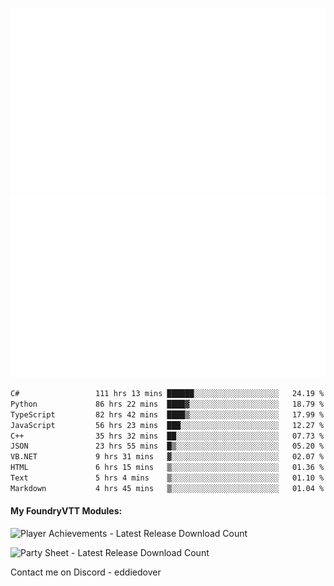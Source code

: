 
![](https://raw.githubusercontent.com/eddiedover/ghstats/master/generated/overview.svg)
![](https://raw.githubusercontent.com/eddiedover/ghstats/master/generated/languages.svg)

<!--START_SECTION:waka-->

```txt
C#                 111 hrs 13 mins ██████░░░░░░░░░░░░░░░░░░░   24.19 %
Python             86 hrs 22 mins  ████▓░░░░░░░░░░░░░░░░░░░░   18.79 %
TypeScript         82 hrs 42 mins  ████▒░░░░░░░░░░░░░░░░░░░░   17.99 %
JavaScript         56 hrs 23 mins  ███░░░░░░░░░░░░░░░░░░░░░░   12.27 %
C++                35 hrs 32 mins  ██░░░░░░░░░░░░░░░░░░░░░░░   07.73 %
JSON               23 hrs 55 mins  █▒░░░░░░░░░░░░░░░░░░░░░░░   05.20 %
VB.NET             9 hrs 31 mins   ▓░░░░░░░░░░░░░░░░░░░░░░░░   02.07 %
HTML               6 hrs 15 mins   ▒░░░░░░░░░░░░░░░░░░░░░░░░   01.36 %
Text               5 hrs 4 mins    ▒░░░░░░░░░░░░░░░░░░░░░░░░   01.10 %
Markdown           4 hrs 45 mins   ▒░░░░░░░░░░░░░░░░░░░░░░░░   01.04 %
```

<!--END_SECTION:waka-->

#### My FoundryVTT Modules:

  ![Player Achievements - Latest Release Download Count](https://img.shields.io/badge/dynamic/json?label=Player%20Achievements%20-%20Downloads@latest&query=assets%5B1%5D.download_count&url=https%3A%2F%2Fapi.github.com%2Frepos%2FEddieDover%2Ffvtt-player-achievements%2Freleases%2Flatest)

  ![Party Sheet - Latest Release Download Count](https://img.shields.io/badge/dynamic/json?label=Party%20Sheet%20-%20Downloads@latest&query=assets%5B1%5D.download_count&url=https%3A%2F%2Fapi.github.com%2Frepos%2FEddieDover%2Ffvtt-party-sheet%2Freleases%2Flatest)

<a rel="me" href="https://techhub.social/@EddieDover"></a>

Contact me on Discord - eddiedover
